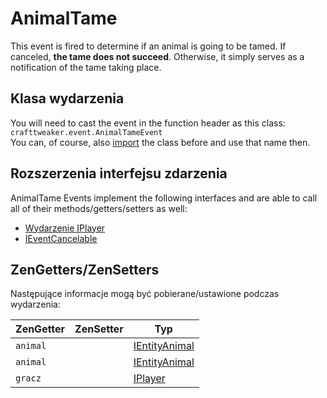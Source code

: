 # AnimalTame

This event is fired to determine if an animal is going to be tamed. If canceled, **the tame does not succeed**. Otherwise, it simply serves as a notification of the tame taking place.

## Klasa wydarzenia
You will need to cast the event in the function header as this class:  
`crafttweaker.event.AnimalTameEvent`  
You can, of course, also [import](/AdvancedFunctions/Import/) the class before and use that name then.

## Rozszerzenia interfejsu zdarzenia
AnimalTame Events implement the following interfaces and are able to call all of their methods/getters/setters as well:

- [Wydarzenie IPlayer](/Vanilla/Events/Events/IPlayerEvent/)
- [IEventCancelable](/Vanilla/Events/Events/IEventCancelable/)


## ZenGetters/ZenSetters
Następujące informacje mogą być pobierane/ustawione podczas wydarzenia:

| ZenGetter | ZenSetter | Typ                                               |
| --------- | --------- | ------------------------------------------------- |
| `animal`  |           | [IEntityAnimal](/Vanilla/Entities/IEntityAnimal/) |
| `animal`  |           | [IEntityAnimal](/Vanilla/Entities/IEntityAnimal/) |
| `gracz`   |           | [IPlayer](/Vanilla/Players/IPlayer/)              |
